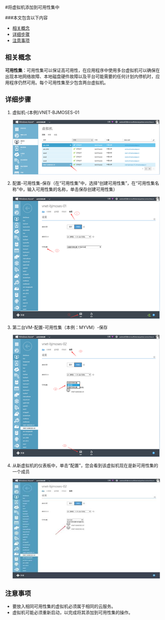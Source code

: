 <properties 
	pageTitle="将虚拟机添加到可用性集中" 
	description="本页介绍如何将虚拟机添加到可用性集中。" 
	services="virtual machine" 
	documentationCenter="" 
	authors=""
	manager="" 
	editor=""/>
<tags ms.service="virtual-machine-aog" ms.date="" wacn.date="12/18/2015"/>

#将虚拟机添加到可用性集中

###本文包含以下内容

- [相关概念](#concept)
- [详细步骤](#detail)
- [注意事项](#note)
 
## <a id="concept"></a>相关概念

**可用性集**：可用性集可以保证高可用性，在应用程序中使用多台虚拟机可以确保在出现本地网络故障、本地磁盘硬件故障以及平台可能需要的任何计划内停机时，应用程序仍然可用。每个可用性集至少包含两台虚拟机。

## <a id="detail"></a>详细步骤

1. 虚拟机-(本例)VNET-BJMOSES-01

	![](./media/aog-virtual-machine-add-vm-to-availability-group/choose-vm.png) 
 
2. 配置-可用性集-保存（在“可用性集”中，选择“创建可用性集”，在“可用性集名称”中，输入可用性集的名称，单击保存创建可用性集）

	![](./media/aog-virtual-machine-add-vm-to-availability-group/open-vm-config.png) 
 
3. 第二台VM-配置-可用性集（本例：MYVM）-保存

	
	![](./media/aog-virtual-machine-add-vm-to-availability-group/add-to-aviliablily.png) 
 
4. 从新虚拟机的仪表板中，单击“配置”，您会看到该虚拟机现在是新可用性集的一个成员

	![](./media/aog-virtual-machine-add-vm-to-availability-group/show-result.jpg) 
 
## <a id="note"></a>注意事项

-	要放入相同可用性集的虚拟机必须属于相同的云服务。
-	虚拟机可能必须重新启动，以完成将其添加到可用性集的操作。